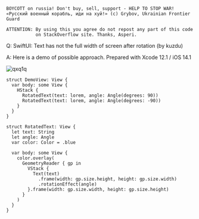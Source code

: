 ```
BOYCOTT on russia! Don't buy, sell, support - HELP TO STOP WAR!
«Русский военный корабль, иди на хуй!» (c) Grybov, Ukrainian Frontier Guard

ATTENTION: By using this you agree do not repost any part of this code
           on StackOverflow site. Thanks, Asperi.
```

Q: SwiftUI: Text has not the full width of screen after rotation (by kuzdu)

A: Here is a demo of possible approach. Prepared with Xcode 12.1 / iOS 14.1

![qxq1q](https://user-images.githubusercontent.com/62171579/171983758-7f70b43c-3607-41db-8df8-85e704cd5d43.png)

```
struct DemoView: View {
  var body: some View {
    HStack {
      RotatedText(text: lorem, angle: Angle(degrees: 90))
      RotatedText(text: lorem, angle: Angle(degrees: -90))
    }
  }
}

struct RotatedText: View {
  let text: String
  let angle: Angle
  var color: Color = .blue
  
  var body: some View {
    color.overlay(
      GeometryReader { gp in
        VStack {
          Text(text)
            .frame(width: gp.size.height, height: gp.size.width)
            .rotationEffect(angle)
        }.frame(width: gp.size.width, height: gp.size.height)
      }
    )
  }
}
```
